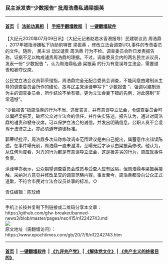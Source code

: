 ### 民主派发表“少数报告” 批周浩鼎私通梁振英
------------------------

#### [首页](https://github.com/gfw-breaker/banned-news3/blob/master/README.md) &nbsp;&nbsp;|&nbsp;&nbsp; [法轮功真相](https://github.com/begood0513/basic/blob/master/README.md)  &nbsp;&nbsp;|&nbsp;&nbsp; [手把手翻墙教程](https://github.com/gfw-breaker/guides/wiki)  &nbsp;&nbsp;|&nbsp;&nbsp; [一键翻墙软件](https://github.com/gfw-breaker/nogfw/blob/master/README.md)  



<div><p>
 【大纪元2020年07月09日讯】（大纪元记者赵若水香港报导）民建联议员
 <ok href="https://www.epochtimes.com/gb/tag/%E5%91%A8%E6%B5%A9%E9%BC%8E.html">
  周浩鼎
 </ok>
 ，2017年被指涉嫌私下协助前特首
 <ok href="https://www.epochtimes.com/gb/tag/%E6%A2%81%E6%8C%AF%E8%8B%B1.html">
  梁振英
 </ok>
 ，修改立法会调查UGL事件的专责委员的文件。随后，
 <ok href="https://www.epochtimes.com/gb/tag/%E6%B0%91%E4%B8%BB%E6%B4%BE.html">
  民主派
 </ok>
 动议谴责
 <ok href="https://www.epochtimes.com/gb/tag/%E5%91%A8%E6%B5%A9%E9%BC%8E.html">
  周浩鼎
 </ok>
 行为不检。调查委员会昨日发表报告称，证据不足以构成谴责周浩鼎的理据。不过，调查委员会内的两名民主派议员，发表一份“
 <ok href="https://www.epochtimes.com/gb/tag/%E5%B0%91%E6%95%B0%E6%8A%A5%E5%91%8A.html">
  少数报告
 </ok>
 ”，认为周浩鼎私通
 <ok href="https://www.epochtimes.com/gb/tag/%E6%A2%81%E6%8C%AF%E8%8B%B1.html">
  梁振英
 </ok>
 的行为有意误导立法会，需要谴责和褫夺议席。
</p>
<p>
 公民党立法会议员郭荣铿指，周浩鼎完全无配合委员会调查，不能同意由建制派主导的调查委员会所作的结论，故与民主党涂谨申写下“
 <ok href="https://www.epochtimes.com/gb/tag/%E5%B0%91%E6%95%B0%E6%8A%A5%E5%91%8A.html">
  少数报告
 </ok>
 ”，强调以建制派为主的调查委员会，所作结论不单有错，更为立法会奠下错的先例，对此感到“非常遗憾”。
</p>
<p>
 “少数报告”指周浩鼎的行为不当、违反誓言，并有意误导立法会，令调查委员会可以偏袒梁振英，破坏公众对立法会的信任，并作失实陈述。报告认为，通过对周浩鼎的谴责和褫夺议席，可以保护立法会的诚信，并发出明确信息，公职人员不会凌驾于法律之上，亦必须遵守道德标准。
</p>
<p>
 郭荣铿批评，周浩鼎多次辩称修改调查范围建议是由自己提出，属蓄意作出错误陈述。在事件曝光前，周浩鼎一直未澄清，至曝光后才承认由梁振英修改。他认为，从任何角度看，对方的行为都是有意误导立法会，这是极差劣的行为，周应就事件负责。
</p>
<p>
 涂谨申亦表示，公众期望调查委员会成员与受查人应有区隔，但周浩鼎与梁振英接触，采纳对方意见并修改呈交的调查范畴内容。事发至今，周浩鼎都没向公众正式道歉，不符合市民对立法会议员处事的标准。◇
</p>
<p>
 责任编辑：陈玟绮
</p>
</div>
<hr/>
手机上长按并复制下列链接或二维码分享本文章：<br/>
https://github.com/gfw-breaker/banned-news3/blob/master/pages/nsc415/n12242743.md <br/>
<a href='https://github.com/gfw-breaker/banned-news3/blob/master/pages/nsc415/n12242743.md'><img src='https://github.com/gfw-breaker/banned-news3/blob/master/pages/nsc415/n12242743.md.png'/></a> <br/>
原文地址（需翻墙访问）：https://www.epochtimes.com/gb/20/7/9/n12242743.htm


------------------------
#### [首页](https://github.com/gfw-breaker/banned-news3/blob/master/README.md) &nbsp;|&nbsp; [一键翻墙软件](https://github.com/gfw-breaker/nogfw/blob/master/README.md) &nbsp;| [《九评共产党》](https://github.com/gfw-breaker/9ping.md/blob/master/README.md#九评之一评共产党是什么) | [《解体党文化》](https://github.com/gfw-breaker/jtdwh.md/blob/master/README.md) | [《共产主义的终极目的》](https://github.com/gfw-breaker/gczydzjmd.md/blob/master/README.md)


<img src='http://gfw-breaker.win/banned-news3/pages/nsc415/n12242743.md' width='0px' height='0px'/>